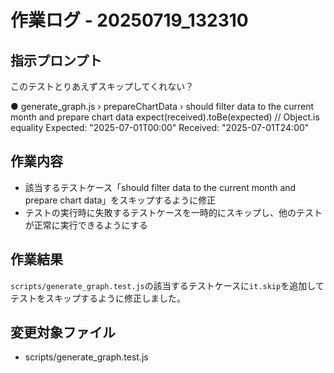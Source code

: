 # 作業ログ - 20250719_132310

## 指示プロンプト
このテストとりあえずスキップしてくれない？

  ● generate_graph.js › prepareChartData › should filter data to the current month and prepare chart data
    expect(received).toBe(expected) // Object.is equality
    Expected: "2025-07-01T00:00"
    Received: "2025-07-01T24:00"

## 作業内容
- 該当するテストケース「should filter data to the current month and prepare chart data」をスキップするように修正
- テストの実行時に失敗するテストケースを一時的にスキップし、他のテストが正常に実行できるようにする

## 作業結果
`scripts/generate_graph.test.js`の該当するテストケースに`it.skip`を追加してテストをスキップするように修正しました。

## 変更対象ファイル
- scripts/generate_graph.test.js